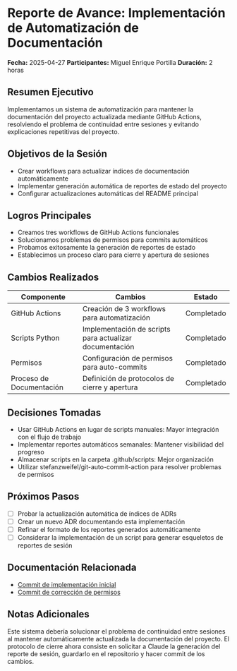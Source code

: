 # Reporte de Avance: Implementación de Automatización de Documentación
**Fecha:** 2025-04-27
**Participantes:** Miguel Enrique Portilla
**Duración:** 2 horas

## Resumen Ejecutivo
Implementamos un sistema de automatización para mantener la documentación del proyecto actualizada mediante GitHub Actions, resolviendo el problema de continuidad entre sesiones y evitando explicaciones repetitivas del proyecto.

## Objetivos de la Sesión
- Crear workflows para actualizar índices de documentación automáticamente
- Implementar generación automática de reportes de estado del proyecto
- Configurar actualizaciones automáticas del README principal

## Logros Principales
- Creamos tres workflows de GitHub Actions funcionales
- Solucionamos problemas de permisos para commits automáticos
- Probamos exitosamente la generación de reportes de estado
- Establecimos un proceso claro para cierre y apertura de sesiones

## Cambios Realizados
| Componente | Cambios | Estado |
|------------|---------|--------|
| GitHub Actions | Creación de 3 workflows para automatización | Completado |
| Scripts Python | Implementación de scripts para actualizar documentación | Completado |
| Permisos | Configuración de permisos para auto-commits | Completado |
| Proceso de Documentación | Definición de protocolos de cierre y apertura | Completado |

## Decisiones Tomadas
- Usar GitHub Actions en lugar de scripts manuales: Mayor integración con el flujo de trabajo
- Implementar reportes automáticos semanales: Mantener visibilidad del progreso
- Almacenar scripts en la carpeta .github/scripts: Mejor organización
- Utilizar stefanzweifel/git-auto-commit-action para resolver problemas de permisos

## Próximos Pasos
- [ ] Probar la actualización automática de índices de ADRs
- [ ] Crear un nuevo ADR documentando esta implementación
- [ ] Refinar el formato de los reportes generados automáticamente
- [ ] Considerar la implementación de un script para generar esqueletos de reportes de sesión

## Documentación Relacionada
- [Commit de implementación inicial](https://github.com/MiguelEnriquePortilla/fudigpt/commit/47c0741)
- [Commit de corrección de permisos](https://github.com/MiguelEnriquePortilla/fudigpt/commit/7dea777)

## Notas Adicionales
Este sistema debería solucionar el problema de continuidad entre sesiones al mantener automáticamente actualizada la documentación del proyecto. El protocolo de cierre ahora consiste en solicitar a Claude la generación del reporte de sesión, guardarlo en el repositorio y hacer commit de los cambios.